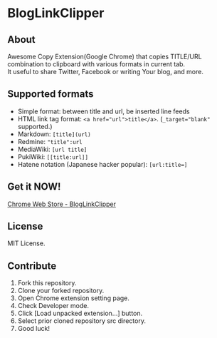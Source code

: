 BlogLinkClipper
=================

## About

Awesome Copy Extension(Google Chrome) that copies TITLE/URL combination to clipboard with various formats in current tab.  
It useful to share Twitter, Facebook or writing Your blog, and more.

## Supported formats

- Simple format: between title and url, be inserted line feeds
- HTML link tag format: `<a href="url">title</a>`. (`_target="blank"` supported.)
- Markdown: `[title](url)`
- Redmine: `"title":url`
- MediaWiki: `[url title]`
- PukiWiki: `[[title:url]]`
- Hatene notation (Japanese hacker popular): `[url:title=]`

## Get it NOW!

[Chrome Web Store - BlogLinkClipper](https://chrome.google.com/webstore/detail/bloglinkclipper/jcbdhcdpoagflgclgidimolohhmofnma)

## License

MIT License.

## Contribute

1. Fork this repository.
1. Clone your forked repository.
1. Open Chrome extension setting page.
1. Check Developer mode.
1. Click [Load unpacked extension...] button.
1. Select prior cloned repository src directory.
1. Good luck!

